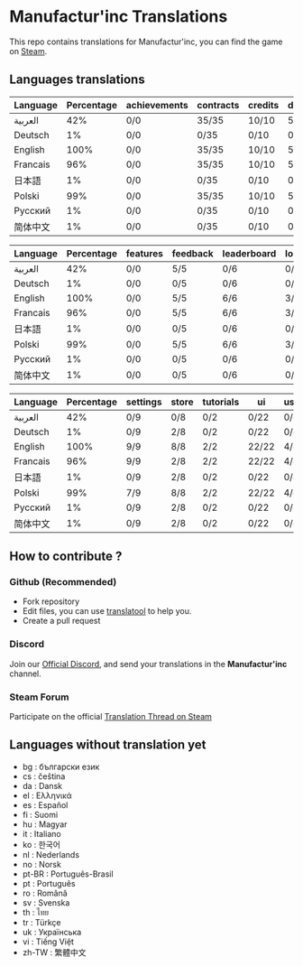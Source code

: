 # Manufactur'inc Translations

This repo contains translations for Manufactur'inc, you can find the game on [Steam](https://store.steampowered.com/app/2146380/Manufactur_inc).

## Languages translations

 |	Language |	Percentage |	achievements |	contracts |	credits |	durations |	equipments |
 |	--- |	--- |	--- |	--- |	--- |	--- |	--- |
 |	العربية |	42% |	0/0 |	35/35 |	10/10 |	5/5 |	10/10 |
 |	Deutsch |	1% |	0/0 |	0/35 |	0/10 |	0/5 |	0/10 |
 |	English |	100% |	0/0 |	35/35 |	10/10 |	5/5 |	10/10 |
 |	Francais |	96% |	0/0 |	35/35 |	10/10 |	5/5 |	10/10 |
 |	日本語 |	1% |	0/0 |	0/35 |	0/10 |	0/5 |	0/10 |
 |	Polski |	99% |	0/0 |	35/35 |	10/10 |	5/5 |	10/10 |
 |	Русский |	1% |	0/0 |	0/35 |	0/10 |	0/5 |	0/10 |
 |	简体中文 |	1% |	0/0 |	0/35 |	0/10 |	0/5 |	0/10 |


 |	Language |	Percentage |	features |	feedback |	leaderboard |	login_popup |	menu |	resources |
 |	--- |	--- |	--- |	--- |	--- |	--- |	--- |	--- |
 |	العربية |	42% |	0/0 |	5/5 |	0/6 |	0/3 |	0/13 |	0/11 |
 |	Deutsch |	1% |	0/0 |	0/5 |	0/6 |	0/3 |	0/13 |	0/11 |
 |	English |	100% |	0/0 |	5/5 |	6/6 |	3/3 |	13/13 |	11/11 |
 |	Francais |	96% |	0/0 |	5/5 |	6/6 |	3/3 |	13/13 |	11/11 |
 |	日本語 |	1% |	0/0 |	0/5 |	0/6 |	0/3 |	0/13 |	0/11 |
 |	Polski |	99% |	0/0 |	5/5 |	6/6 |	3/3 |	13/13 |	11/11 |
 |	Русский |	1% |	0/0 |	0/5 |	0/6 |	0/3 |	0/13 |	0/11 |
 |	简体中文 |	1% |	0/0 |	0/5 |	0/6 |	0/3 |	0/13 |	0/11 |


 |	Language |	Percentage |	settings |	store |	tutorials |	ui |	user_market_history |	wiki |
 |	--- |	--- |	--- |	--- |	--- |	--- |	--- |	--- |
 |	العربية |	42% |	0/9 |	0/8 |	0/2 |	0/22 |	0/4 |	0/12 |
 |	Deutsch |	1% |	0/9 |	2/8 |	0/2 |	0/22 |	0/4 |	0/12 |
 |	English |	100% |	9/9 |	8/8 |	2/2 |	22/22 |	4/4 |	12/12 |
 |	Francais |	96% |	9/9 |	2/8 |	2/2 |	22/22 |	4/4 |	12/12 |
 |	日本語 |	1% |	0/9 |	2/8 |	0/2 |	0/22 |	0/4 |	0/12 |
 |	Polski |	99% |	7/9 |	8/8 |	2/2 |	22/22 |	4/4 |	12/12 |
 |	Русский |	1% |	0/9 |	2/8 |	0/2 |	0/22 |	0/4 |	0/12 |
 |	简体中文 |	1% |	0/9 |	2/8 |	0/2 |	0/22 |	0/4 |	0/12 |


## How to contribute ?

### Github (Recommended)

- Fork repository
- Edit files, you can use [translatool](https://github.com/Dysnomia-studio/translatool) to help you.
- Create a pull request

### Discord

Join our [Official Discord](https://discord.gg/c8aARey), and send your translations in the **Manufactur'inc** channel.

### Steam Forum

Participate on the official [Translation Thread on Steam](https://steamcommunity.com/app/2146380/discussions/0/3812913565884003383/)

## Languages without translation yet
- bg : български език
- cs : čeština
- da : Dansk
- el : Ελληνικά
- es : Español
- fi : Suomi
- hu : Magyar
- it : Italiano
- ko : 한국어
- nl : Nederlands
- no : Norsk
- pt-BR : Português-Brasil
- pt : Português
- ro : Română
- sv : Svenska
- th : ไทย
- tr : Türkçe
- uk : Українська
- vi : Tiếng Việt
- zh-TW : 繁體中文
